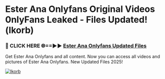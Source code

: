 # Ester Ana Onlyfans Original Videos 0nlyFans Leaked - Files Updated! (lkorb)

<h3>🔴 CLICK HERE 🌐==►► <a href="https://tinyurl.com/x26r9saj" rel="nofollow">Ester Ana Onlyfans Updated Files</a></h3>

Get Ester Ana Onlyfans and all content. Now you can access all videos and pictures of Ester Ana Onlyfans. New Updated Files 2025!

[![lkorb](https://i.imgur.com/LkgZPqh.gif)](https://tinyurl.com/x26r9saj)

